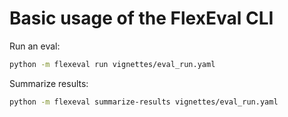 # Basic usage of the FlexEval CLI

Run an eval:

```bash
python -m flexeval run vignettes/eval_run.yaml
```

Summarize results:

```bash
python -m flexeval summarize-results vignettes/eval_run.yaml
```
